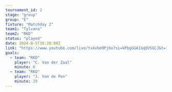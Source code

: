 ```yaml
---
tournament_id: 2
stage: "group"
group: "E"
fixture: "Matchday 2"
team1: "Tylvana"
team2: "RKD"
status: "played"
date: 2024-8-5T16:20:00Z
link: "https://www.youtube.com/live/tx4vbe9Pj6o?si=kPbgGGA1GqQVSGCJ&t=1540"
goals:
  - team: "RKD"
    player: "C. Van der Zaal"
    minute: 6
  - team: "RKD"
    player: "J. Van de Pen"
    minute: 29
---
```

